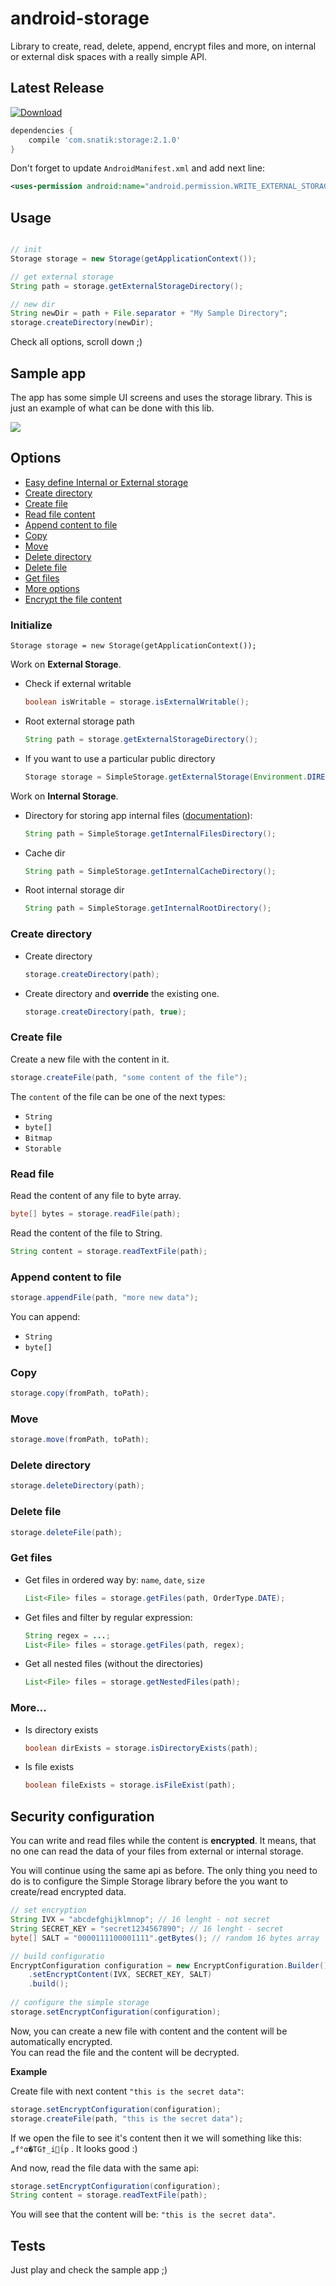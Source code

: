 android-storage
======================

Library to create, read, delete, append, encrypt files and more, on internal or external disk spaces with a really simple API.

## Latest Release

[ ![Download](https://api.bintray.com/packages/sromku/maven/storage/images/download.svg) ](https://bintray.com/sromku/maven/storage/_latestVersion)

``` groovy
dependencies {
    compile 'com.snatik:storage:2.1.0'
}
```

Don't forget to update `AndroidManifest.xml` and add next line:

``` xml
<uses-permission android:name="android.permission.WRITE_EXTERNAL_STORAGE" />
```

## Usage

``` java

// init
Storage storage = new Storage(getApplicationContext());

// get external storage
String path = storage.getExternalStorageDirectory();

// new dir
String newDir = path + File.separator + "My Sample Directory";
storage.createDirectory(newDir);
```

Check all options, scroll down ;)


## Sample app

The app has some simple UI screens and uses the storage library. This is just an example of what can be done with this lib.

<img src="assets/sample_app.png"/>

## Options
* [Easy define Internal or External storage](#initialize)
* [Create directory](#create-directory)
* [Create file](#create-file)
* [Read file content](#read-file)
* [Append content to file](#append-content-to-file)
* [Copy](#copy)
* [Move](#move)
* [Delete directory](#delete-directory)
* [Delete file](#delete-file)
* [Get files](#get-files)
* [More options](#more)
* [Encrypt the file content](#security-configuration)

### Initialize

```
Storage storage = new Storage(getApplicationContext());
```

Work on **External Storage**.

- Check if external writable

	``` java
	boolean isWritable = storage.isExternalWritable();
	```

- Root external storage path

	``` java
	String path = storage.getExternalStorageDirectory();
	```

- If you want to use a particular public directory

    ``` java
    Storage storage = SimpleStorage.getExternalStorage(Environment.DIRECTORY_PICTURES);
    ```

Work on **Internal Storage**. 

- Directory for storing app internal files ([documentation](https://developer.android.com/training/basics/data-storage/files.html#WriteInternalStorage)):

	``` java
	String path = SimpleStorage.getInternalFilesDirectory();
	```
	
- Cache dir

	``` java
	String path = SimpleStorage.getInternalCacheDirectory();
	```
	
- Root internal storage dir

	``` java
	String path = SimpleStorage.getInternalRootDirectory();
	```

### Create directory

- Create directory

	``` java
	storage.createDirectory(path);
	```

- Create directory and **override** the existing one. 

	``` java
	storage.createDirectory(path, true);
	```

### Create file

Create a new file with the content in it.

``` java
storage.createFile(path, "some content of the file");
```

The `content` of the file can be one of the next types:
- `String`
- `byte[]`
- `Bitmap`
- `Storable`

### Read file

Read the content of any file to byte array.

``` java
byte[] bytes = storage.readFile(path);
```

Read the content of the file to String.
``` java
String content = storage.readTextFile(path);
```

### Append content to file
``` java
storage.appendFile(path, "more new data");
```

You can append:
- `String`
- `byte[]`

### Copy
``` java
storage.copy(fromPath, toPath);
```

### Move
``` java
storage.move(fromPath, toPath);
```

### Delete directory
``` java
storage.deleteDirectory(path);
```

### Delete file
``` java
storage.deleteFile(path);
```

### Get files
- Get files in ordered way by: `name`, `date`, `size`
	``` java
	List<File> files = storage.getFiles(path, OrderType.DATE);
	```

- Get files and filter by regular expression:
	``` java
	String regex = ...;
	List<File> files = storage.getFiles(path, regex);
	```

* Get all nested files (without the directories)
	``` java
	List<File> files = storage.getNestedFiles(path);
	```

### More...

* Is directory exists
	``` java
	boolean dirExists = storage.isDirectoryExists(path);
	```

* Is file exists
	``` java
	boolean fileExists = storage.isFileExist(path);
	```


## Security configuration
You can write and read files while the content is **encrypted**. It means, that no one can read the data of your files from external or internal storage.

You will continue using the same api as before. The only thing you need to do is to configure the Simple Storage library before the you want to create/read encrypted data.

``` java
// set encryption
String IVX = "abcdefghijklmnop"; // 16 lenght - not secret
String SECRET_KEY = "secret1234567890"; // 16 lenght - secret
byte[] SALT = "0000111100001111".getBytes(); // random 16 bytes array

// build configuratio
EncryptConfiguration configuration = new EncryptConfiguration.Builder()
	.setEncryptContent(IVX, SECRET_KEY, SALT)
	.build();
	
// configure the simple storage
storage.setEncryptConfiguration(configuration);
```

Now, you can create a new file with content and the content will be automatically encrypted.<br>
You can read the file and the content will be decrypted.

**Example**

Create file with next content `"this is the secret data"`:
``` java
storage.setEncryptConfiguration(configuration);
storage.createFile(path, "this is the secret data");
```

If we open the file to see it's content then it we will something like this: `„f°α�ΤG†_iΐp` . It looks good :)

And now, read the file data with the same api:
``` java
storage.setEncryptConfiguration(configuration);
String content = storage.readTextFile(path);
```
You will see that the content will be: `"this is the secret data"`.

## Tests

Just play and check the sample app ;)
